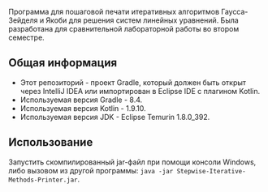 Программа для пошаговой печати итеративных алгоритмов Гаусса-Зейделя и Якоби для решения систем линейных уравнений. Была разработана для сравнительной лабораторной работы во втором семестре.

## Общая информация

* Этот репозиторий - проект Gradle, который должен быть открыт через IntelliJ IDEA или импортирован в Eclipse IDE с плагином Kotlin.
* Используемая версия Gradle - 8.4.
* Используемая версия Kotlin - 1.9.10.
* Используемая версия JDK - Eclipse Temurin 1.8.0_392.

## Использование

Запустить скомпилированный jar-файл при помощи консоли Windows, либо вызовом из другой программы: `java -jar Stepwise-Iterative-Methods-Printer.jar`.
